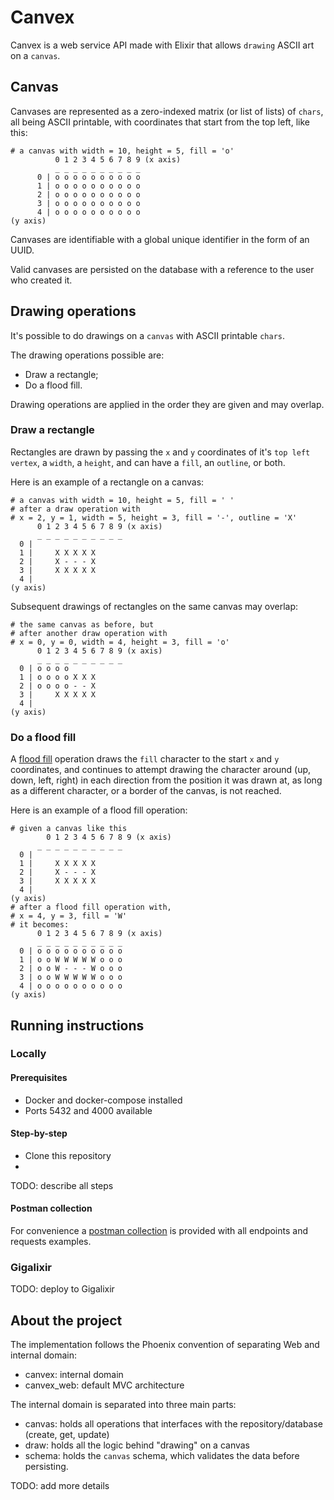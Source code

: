 # Canvex

Canvex is a web service API made with Elixir that allows `drawing` ASCII art on a `canvas`.

## Canvas

Canvases are represented as a zero-indexed matrix (or list of lists) of `chars`, all being ASCII printable, with coordinates that start from the top left, like this:
```
# a canvas with width = 10, height = 5, fill = 'o'
          0 1 2 3 4 5 6 7 8 9 (x axis)
          _ _ _ _ _ _ _ _ _ _
      0 | o o o o o o o o o o
      1 | o o o o o o o o o o
      2 | o o o o o o o o o o
      3 | o o o o o o o o o o
      4 | o o o o o o o o o o
(y axis)
```

Canvases are identifiable with a global unique identifier in the form of an UUID.

Valid canvases are persisted on the database with a reference to the user who created it.

## Drawing operations

It's possible to do drawings on a `canvas` with ASCII printable `chars`.

The drawing operations possible are:
  - Draw a rectangle;
  - Do a flood fill.

Drawing operations are applied in the order they are given and may overlap.

### Draw a rectangle

Rectangles are drawn by passing the `x` and `y` coordinates of it's `top left vertex`, a `width`, a `height`, and can have a `fill`, an `outline`, or both.

Here is an example of a rectangle on a canvas:
```
# a canvas with width = 10, height = 5, fill = ' '
# after a draw operation with
# x = 2, y = 1, width = 5, height = 3, fill = '-', outline = 'X'
      0 1 2 3 4 5 6 7 8 9 (x axis)
      _ _ _ _ _ _ _ _ _ _
  0 |                    
  1 |     X X X X X      
  2 |     X - - - X      
  3 |     X X X X X      
  4 |                    
(y axis)
```

Subsequent drawings of rectangles on the same canvas may overlap:
```
# the same canvas as before, but
# after another draw operation with
# x = 0, y = 0, width = 4, height = 3, fill = 'o'
      0 1 2 3 4 5 6 7 8 9 (x axis)
      _ _ _ _ _ _ _ _ _ _
  0 | o o o o            
  1 | o o o o X X X      
  2 | o o o o - - X      
  3 |     X X X X X      
  4 |                    
(y axis)
```

### Do a flood fill

A [flood fill](https://en.wikipedia.org/wiki/Flood_fill) operation draws the `fill` character to the start `x` and `y` coordinates, and continues to attempt drawing the character around (up, down, left, right) in each direction from the position it was drawn at, as long as a different character, or a border of the canvas, is not reached.

Here is an example of a flood fill operation:
```
# given a canvas like this
        0 1 2 3 4 5 6 7 8 9 (x axis)
      _ _ _ _ _ _ _ _ _ _
  0 |                    
  1 |     X X X X X      
  2 |     X - - - X      
  3 |     X X X X X      
  4 |                    
(y axis)
# after a flood fill operation with,
# x = 4, y = 3, fill = 'W'
# it becomes:
      0 1 2 3 4 5 6 7 8 9 (x axis)
      _ _ _ _ _ _ _ _ _ _
  0 | o o o o o o o o o o
  1 | o o W W W W W o o o
  2 | o o W - - - W o o o
  3 | o o W W W W W o o o
  4 | o o o o o o o o o o
(y axis)
```

## Running instructions

### Locally

#### Prerequisites

* Docker and docker-compose installed
* Ports 5432 and 4000 available

#### Step-by-step

* Clone this repository
* 
TODO: describe all steps

#### Postman collection

For convenience a [postman collection](./postman/) is provided with all endpoints and requests examples.


### Gigalixir

TODO: deploy to Gigalixir
## About the project

The implementation follows the Phoenix convention of separating Web and internal domain:
  - canvex: internal domain
  - canvex_web: default MVC architecture

The internal domain is separated into three main parts:
  - canvas: holds all operations that interfaces with the repository/database (create, get, update)
  - draw: holds all the logic behind "drawing" on a canvas
  - schema: holds the `canvas` schema, which validates the data before persisting.

TODO: add more details
